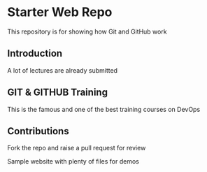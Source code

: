 # Starter Web Repo

This repository is for showing how Git and GitHub work

## Introduction
A lot of lectures are already submitted

## GIT & GITHUB Training
This is the famous and one of the best training courses on DevOps

## Contributions
Fork the repo and raise a pull request for review

Sample website with plenty of files for demos